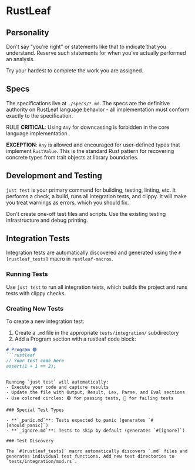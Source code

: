 
# RustLeaf

## Personality
Don't say "you're right" or statements like that to indicate that you understand. Reserve such statements for when you've actually performed an analysis.

Try your hardest to complete the work you are assigned.

## Specs

The specifications live at `./specs/*.md`. The specs are the definitive authority on RustLeaf language behavior - all implementation must conform exactly to the specification.

RULE **CRITICAL**: Using `Any` for downcasting is forbidden in the core language implementation. 

**EXCEPTION**: `Any` is allowed and encouraged for user-defined types that implement `RustValue`. This is the standard Rust pattern for recovering concrete types from trait objects at library boundaries.

## Development and Testing

`just test` is your primary command for building, testing, linting, etc. It performs a check, a build, runs all integration tests, and clippy. It will make you treat warnings as errors, which you should fix.

Don't create one-off test files and scripts. Use the existing testing infrastructure and debug printing.

## Integration Tests

Integration tests are automatically discovered and generated using the `#[rustleaf_tests]` macro in `rustleaf-macros`.

### Running Tests

Use `just test` to run all integration tests, which builds the project and runs tests with clippy checks.

### Creating New Tests

To create a new integration test:

1. Create a `.md` file in the appropriate `tests/integration/` subdirectory
2. Add a Program section with a rustleaf code block:

```markdown
# Program 🟢
```rustleaf
// Your test code here
assert(1 + 1 == 2);
```
```

Running `just test` will automatically:
- Execute your code and capture results
- Update the file with Output, Result, Lex, Parse, and Eval sections
- Use colored circles: 🟢 for passing tests, 🔴 for failing tests

### Special Test Types

- **`_panic.md`**: Tests expected to panic (generates `#[should_panic]`)
- **`_ignore.md`**: Tests to skip by default (generates `#[ignore]`)

### Test Discovery

The `#[rustleaf_tests]` macro automatically discovers `.md` files and generates individual test functions. Add new test directories to `tests/integration/mod.rs`.